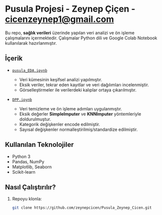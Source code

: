 # Pusula Projesi - Zeynep Çiçen - cicenzeynep1@gmail.com

Bu repo, **sağlık verileri** üzerinde yapılan veri analizi ve ön işleme çalışmalarını içermektedir. Çalışmalar Python dili ve Google Colab Notebook kullanılarak hazırlanmıştır.  

## İçerik

- [`pusula_EDA.ipynb`](./pusula_EDA.ipynb)  
  - Veri kümesinin keşifsel analizi yapılmıştır.  
  - Eksik veriler, tekrar eden kayıtlar ve veri dağılımları incelenmiştir.  
  - Görselleştirmeler ile verilerdeki kalıplar ortaya çıkarılmıştır.  

- [`DPP.ipynb`](./DPP.ipynb)  
  - Veri temizleme ve ön işleme adımları uygulanmıştır.  
  - Eksik değerler **SimpleImputer** ve **KNNImputer** yöntemleriyle doldurulmuştur.  
  - Kategorik değişkenler encode edilmiştir.  
  - Sayısal değişkenler normalleştirilmiş/standardize edilmiştir.  

## Kullanılan Teknolojiler

- Python 3  
- Pandas, NumPy  
- Matplotlib, Seaborn  
- Scikit-learn  

## Nasıl Çalıştırılır?

1. Repoyu klonla:
   ```bash
   git clone https://github.com/zeynepcicen/Pusula_Zeynep_Cicen.git
